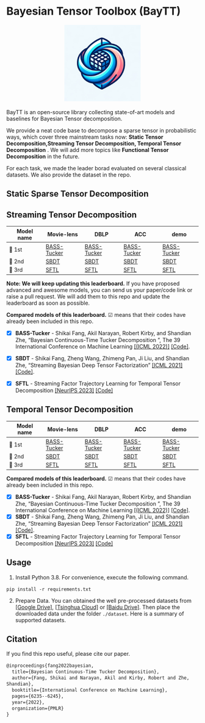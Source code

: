 # Bayesian Tensor Toolbox (BayTT)

   <div align=center><img src="figs/logo2.png" width = "200" height = "200" alt="logo" /></div>

<br />
BayTT is an open-source library collecting state-of-art models and baselines for Bayesian Tensor decomposition.

We provide a neat code base to decompose a sparse tensor in probabilistic ways, which cover three mainstream tasks now: **Static Tensor Decomposition,Streaming Tensor Decomposition, Temporal Tensor Decomposition**
.  We will add more topics like **Functional Tensor Decomposition** in the future. 

For each task, we made the leader borad evaluated on several classical datasets. We also provide the dataset in the repo. 

## Static Sparse Tensor Decomposition

## Streaming Tensor Decomposition


| Model name | Movie-lens                   | DBLP                                  | ACC                                                   | demo                                      | 
| ---------------- |---------------------------------------------------| ------------------------------------------------------------ | ------------------------------------------------------------ | ------------------------------------------------------------ | 
| 🥇 1st         | [BASS-Tucker](https://arxiv.org/abs/2310.06625)  | [BASS-Tucker](https://arxiv.org/abs/2310.06625)              | [BASS-Tucker](https://arxiv.org/abs/2310.06625)              | [BASS-Tucker](https://arxiv.org/abs/2310.06625)           |
| 🥈 2nd               |   [SBDT](https://github.com/yuqinie98/PatchTST)    | [SBDT](https://github.com/yuqinie98/PatchTST)   | [SBDT](https://github.com/yuqinie98/PatchTST)   | [SBDT](https://github.com/yuqinie98/PatchTST)   |  [SBDT](https://github.com/yuqinie98/PatchTST) |
| 🥉 3rd             |  [SFTL](https://github.com/yuqinie98/PatchTST)      | [SFTL](https://github.com/yuqinie98/PatchTST)           | [SFTL](https://github.com/yuqinie98/PatchTST)      | [SFTL](https://github.com/yuqinie98/PatchTST) |


**Note: We will keep updating this leaderboard.** If you have proposed advanced and awesome models, you can send us your paper/code link or raise a pull request. We will add them to this repo and update the leaderboard as soon as possible.

**Compared models of this leaderboard.** ☑ means that their codes have already been included in this repo.
  - [x] **BASS-Tucker** - Shikai Fang, Akil Narayan, Robert Kirby, and Shandian Zhe, “Bayesian Continuous-Time Tucker Decomposition ”, The 39 International Conference on Machine Learning  [[(ICML 2022)]](https://users.cs.utah.edu/~shikai/file/ICML2022-BCTT-fang) [[Code]](https://github.com/thuml/Time-Series-Library/blob/main/models/iTransformer.py).
  - [x] **SBDT** - Shikai Fang, Zheng Wang, Zhimeng Pan, Ji Liu, and Shandian Zhe, “Streaming Bayesian Deep Tensor Factorization” [[ICML 2021]](https://openreview.net/pdf?id=Jbdc0vTOcol) [[Code]](https://github.com/thuml/Time-Series-Library/blob/main/models/PatchTST.py).
  - [x] **SFTL** - Streaming Factor Trajectory Learning for Temporal Tensor Decomposition [[NeurIPS 2023]](https://openreview.net/pdf?id=ju_Uqw384Oq) [[Code]](https://github.com/thuml/Time-Series-Library/blob/main/models/TimesNet.py)


## Temporal Tensor Decomposition

| Model name | Movie-lens                   | DBLP                                  | ACC                                                   | demo                                      | 
| ---------------- |---------------------------------------------------| ------------------------------------------------------------ | ------------------------------------------------------------ | ------------------------------------------------------------ | 
| 🥇 1st         | [BASS-Tucker](https://arxiv.org/abs/2310.06625)  | [BASS-Tucker](https://arxiv.org/abs/2310.06625)              | [BASS-Tucker](https://arxiv.org/abs/2310.06625)              | [BASS-Tucker](https://arxiv.org/abs/2310.06625)           |
| 🥈 2nd               |   [SBDT](https://github.com/yuqinie98/PatchTST)    | [SBDT](https://github.com/yuqinie98/PatchTST)   | [SBDT](https://github.com/yuqinie98/PatchTST)   | [SBDT](https://github.com/yuqinie98/PatchTST)   |  [SBDT](https://github.com/yuqinie98/PatchTST) |
| 🥉 3rd             |  [SFTL](https://github.com/yuqinie98/PatchTST)      | [SFTL](https://github.com/yuqinie98/PatchTST)           | [SFTL](https://github.com/yuqinie98/PatchTST)      | [SFTL](https://github.com/yuqinie98/PatchTST) |


**Compared models of this leaderboard.** ☑ means that their codes have already been included in this repo.
  - [x] **BASS-Tucker** - Shikai Fang, Akil Narayan, Robert Kirby, and Shandian Zhe, “Bayesian Continuous-Time Tucker Decomposition ”, The 39 International Conference on Machine Learning  [[(ICML 2022)]](https://users.cs.utah.edu/~shikai/file/ICML2022-BCTT-fang) [[Code]](https://github.com/thuml/Time-Series-Library/blob/main/models/iTransformer.py).
  - [x] **SBDT** - Shikai Fang, Zheng Wang, Zhimeng Pan, Ji Liu, and Shandian Zhe, “Streaming Bayesian Deep Tensor Factorization” [[ICML 2021]](https://openreview.net/pdf?id=Jbdc0vTOcol) [[Code]](https://github.com/thuml/Time-Series-Library/blob/main/models/PatchTST.py).
  - [x] **SFTL** - Streaming Factor Trajectory Learning for Temporal Tensor Decomposition [[NeurIPS 2023]](https://openreview.net/pdf?id=ju_Uqw384Oq) [[Code]](https://github.com/thuml/Time-Series-Library/blob/main/models/TimesNet.py)

## Usage

1. Install Python 3.8. For convenience, execute the following command.

```
pip install -r requirements.txt
```

2. Prepare Data. You can obtained the well pre-processed datasets from [[Google Drive]](https://drive.google.com/drive/folders/13Cg1KYOlzM5C7K8gK8NfC-F3EYxkM3D2?usp=sharing), [[Tsinghua Cloud]](https://cloud.tsinghua.edu.cn/f/84fbc752d0e94980a610/) or [[Baidu Drive]](https://pan.baidu.com/s/1r3KhGd0Q9PJIUZdfEYoymg?pwd=i9iy). Then place the downloaded data under the folder `./dataset`. Here is a summary of supported datasets.

## Citation

If you find this repo useful, please cite our paper.

```
@inproceedings{fang2022bayesian,
  title={Bayesian Continuous-Time Tucker Decomposition},
  author={Fang, Shikai and Narayan, Akil and Kirby, Robert and Zhe, Shandian},
  booktitle={International Conference on Machine Learning},
  pages={6235--6245},
  year={2022},
  organization={PMLR}
}
```
